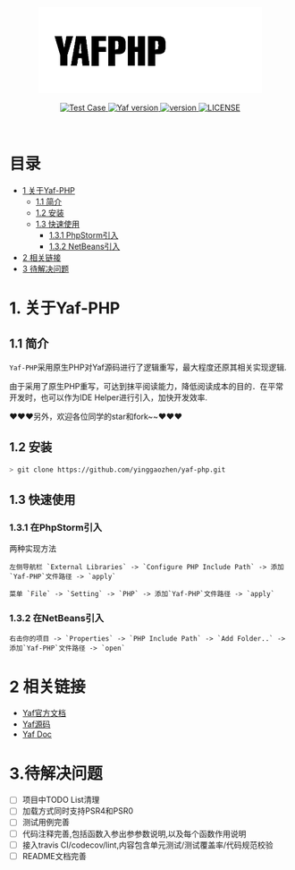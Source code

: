 
<p align="center">
    <img src="./docs/logo.png" width="400" alt="YAF-PHP">    
</p>

<p align="center">
    <a href="https://img.shields.io/static/v1.svg?label=TestCase&message=50/97&color=yellowgreen">
        <img src="https://img.shields.io/static/v1.svg?label=TestCase&message=50/97&color=yellowgreen" alt="Test Case">
    </a>
    <a href="https://img.shields.io/static/v1.svg?label=Yaf%20version&message=3.0.8-dev&color=blueviolet">
        <img src="https://img.shields.io/static/v1.svg?label=Yaf%20version&message=3.0.8-dev&color=blueviolet" alt="Yaf version">
    </a>
    <a href="https://img.shields.io/static/v1.svg?label=version&message=0.1.0-dev.1&color=important">
        <img src="https://img.shields.io/static/v1.svg?label=version&message=0.1.0-dev.1&color=important" alt="version">
    </a>
    <a href="https://img.shields.io/static/v1.svg?label=LICENSE&message=MIT&color=green">
        <img src="https://img.shields.io/static/v1.svg?label=LICENSE&message=MIT&color=green" alt="LICENSE">
    </a>
</p>
<br>

# 目录

+ [1 关于Yaf-PHP](#1-关于yaf-php)
    + [1.1 简介](#11-简介)
    + [1.2 安装](#12-安装)
    + [1.3 快速使用](#13-快速使用)
        - [1.3.1 PhpStorm引入](#131-在phpstorm引入)
        - [1.3.2 NetBeans引入](#132-在netbeans引入)
+ [2 相关链接](#2-相关链接)
+ [3 待解决问题](#3待解决问题)

# 1. 关于Yaf-PHP

## 1.1 简介

```Yaf-PHP```采用原生PHP对Yaf源码进行了逻辑重写，最大程度还原其相关实现逻辑.

由于采用了原生PHP重写，可达到抹平阅读能力，降低阅读成本的目的．在平常开发时，也可以作为IDE Helper进行引入，加快开发效率.

:heart::heart::heart:另外，欢迎各位同学的star和fork~~:heart::heart::heart:


## 1.2 安装
<!-- TODO 上传composer -->

```bash
> git clone https://github.com/yinggaozhen/yaf-php.git
```

## 1.3 快速使用

### 1.3.1 在PhpStorm引入

两种实现方法

~~~
左侧导航栏 `External Libraries` -> `Configure PHP Include Path` -> 添加`Yaf-PHP`文件路径 -> `apply`
~~~

~~~
菜单 `File` -> `Setting` -> `PHP` -> 添加`Yaf-PHP`文件路径 -> `apply`
~~~

### 1.3.2 在NetBeans引入

~~~
右击你的项目 -> `Properties` -> `PHP Include Path` -> `Add Folder..` -> 添加`Yaf-PHP`文件路径 -> `open`
~~~

# 2 相关链接

- [Yaf官方文档](http://www.laruence.com/manual/)
- [Yaf源码](https://github.com/laruence/yaf) 
- [Yaf Doc](https://github.com/elad-yosifon/php-yaf-doc)

# 3.待解决问题

- [ ] 项目中TODO List清理
- [ ] 加载方式同时支持PSR4和PSR0
- [ ] 测试用例完善
- [ ] 代码注释完善,包括函数入参出参参数说明,以及每个函数作用说明
- [ ] 接入travis CI/codecov/lint,内容包含单元测试/测试覆盖率/代码规范校验
- [ ] README文档完善

